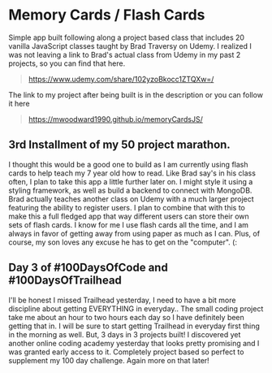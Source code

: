 # Memory Cards / Flash Cards
Simple app built following along a project based class that includes 20 vanilla JavaScript classes taught by Brad Traversy on Udemy.
I realized I was not leaving a link to Brad's actual class from Udemy in my past 2 projects, so you can find that here. 

> https://www.udemy.com/share/102yzoBkocc1ZTQXw=/

The link to my project after being built is in the description or you can follow it here

> https://mwoodward1990.github.io/memoryCardsJS/

## 3rd Installment of my 50 project marathon.
I thought this would be a good one to build as I am currently using flash cards to help teach my 7 year old how to read. Like Brad say's in his class often, I plan to take this app a little further later on. I might style it using a styling framework, as well as build a backend to connect with MongoDB. Brad actually teaches another class on Udemy with a much larger project featuring the ability to register users. I plan to combine that with this to make this a full fledged app that way different users can store their own sets of flash cards. I know for me I use flash cards all the time, and I am always in favor of getting away from using paper as much as I can. Plus, of course, my son loves any excuse he has to get on the "computer". (:

## Day 3 of #100DaysOfCode and #100DaysOfTrailhead
I'll be honest I missed Trailhead yesterday, I need to have a bit more discipline about getting EVERYTHING in everyday.. The small coding project take me about an hour to two hours each day so I have definitely been getting that in. I will be sure to start getting Trailhead in everyday first thing in the morning as well. But, 3 days in 3 projects built! I discovered yet another online coding academy yesterday that looks pretty promising and I was granted early access to it. Completely project based so perfect to supplement my 100 day challenge. Again more on that later!
